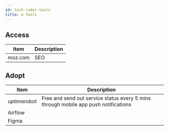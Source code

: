 ```yaml
---
id: tech-radar-tools
title: ⚙️ Tools
---
```


## Access

| Item      | Description |
| ----------- | ----------- |
| moz.com      | SEO       |

## Adopt

| Item | Description |
| --- | --- |
| uptimerobot | Free and send out service status every 5 mins through mobile app push notifications |
| Airflow |  |
| Figma |  |
